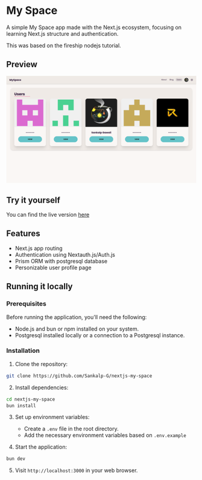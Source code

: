 # My Space
A simple My Space app made with the Next.js ecosystem,
focusing on learning Next.js structure and authentication.

This was based on the fireship nodejs tutorial.

## Preview
![Preview](preview.png)

## Try it yourself
You can find the live version [here](nextjs-my-space.vercel.app/)

## Features
- Next.js app routing
- Authentication using Nextauth.js/Auth.js
- Prism ORM with postgresql database
- Personizable user profile page

## Running it locally

### Prerequisites
Before running the application, you'll need the following:

- Node.js and bun or npm installed on your system.
- Postgresql installed locally or a connection to a Postgresql instance.

### Installation

1. Clone the repository:

```bash
git clone https://github.com/Sankalp-G/nextjs-my-space
```

2. Install dependencies:

```bash
cd nextjs-my-space
bun install
```

3. Set up environment variables:
   - Create a `.env` file in the root directory.
   - Add the necessary environment variables based on `.env.example`

4. Start the application:

```bash
bun dev
```

5. Visit `http://localhost:3000` in your web browser.